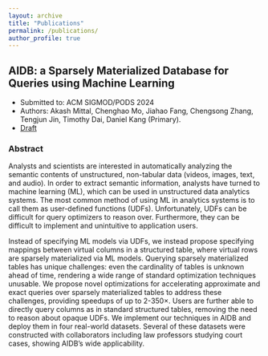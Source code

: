 ```yaml
---
layout: archive
title: "Publications"
permalink: /publications/
author_profile: true
---
```


## AIDB: a Sparsely Materialized Database for Queries using Machine Learning

- Submitted to: ACM SIGMOD/PODS 2024
- Authors: Akash Mittal, Chenghao Mo, Jiahao Fang, Chengsong Zhang, Tengjun Jin, Timothy Dai, Daniel Kang (Primary).
- [Draft](http://moccch.github.io/files/paper_aidb.pdf)

### Abstract
Analysts and scientists are interested in automatically analyzing the semantic contents of unstructured, non-tabular data (videos, images, text, and audio). In order to extract semantic information, analysts have turned to machine learning (ML), which can be used in unstructured data analytics systems. The most common method of using ML in analytics systems is to call them as user-defined functions (UDFs). Unfortunately, UDFs can be difficult for query optimizers to reason over. Furthermore, they can be difficult to implement and unintuitive to application users.

Instead of specifying ML models via UDFs, we instead propose specifying mappings between virtual columns in a structured table, where virtual rows are sparsely materialized via ML models. Querying sparsely materialized tables has unique challenges: even the cardinality of tables is unknown ahead of time, rendering a wide range of standard optimization techniques unusable. We propose novel optimizations for accelerating approximate and exact queries over sparsely materialized tables to address these challenges, providing speedups of up to 2-350×. Users are further able to directly query columns as in standard structured tables, removing the need to reason about opaque UDFs. We implement our techniques in AIDB and deploy them in four real-world datasets. Several of these datasets were constructed with collaborators including law professors studying court cases, showing AIDB’s wide applicability.

